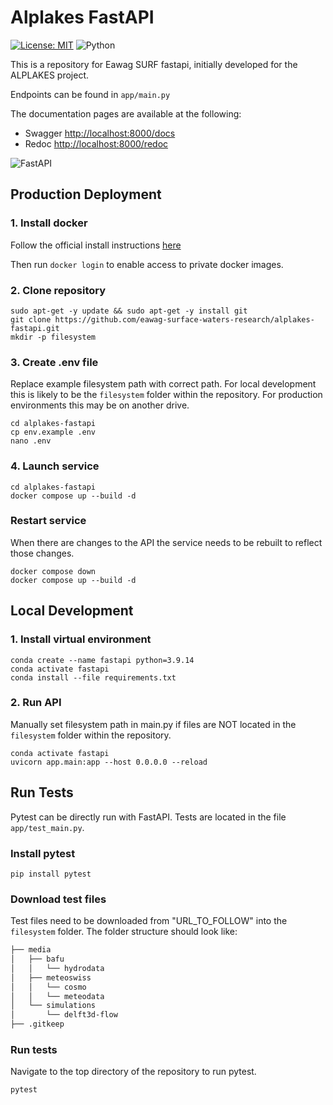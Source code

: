 # Alplakes FastAPI

[![License: MIT][mit-by-shield]][mit-by] ![Python][python-by-shield]

This is a repository for Eawag SURF fastapi, initially developed for the ALPLAKES project.

Endpoints can be found in `app/main.py`

The documentation pages are available at the following:

- Swagger [http://localhost:8000/docs](http://localhost:8000/docs)
- Redoc [http://localhost:8000/redoc](http://localhost:8000/redoc)

![FastAPI](https://img.shields.io/badge/FastAPI-005571?style=for-the-badge&logo=fastapi)

## Production Deployment

### 1. Install docker

Follow the official install instructions [here](https://docs.docker.com/engine/install/)

Then run `docker login` to enable access to private docker images.

### 2. Clone repository
```console
sudo apt-get -y update && sudo apt-get -y install git
git clone https://github.com/eawag-surface-waters-research/alplakes-fastapi.git
mkdir -p filesystem
```

### 3. Create .env file
Replace example filesystem path with correct path. For local development this is likely to be the `filesystem` folder 
within the repository. For production environments this may be on another drive.
```console
cd alplakes-fastapi
cp env.example .env
nano .env
```

### 4. Launch service
```console
cd alplakes-fastapi
docker compose up --build -d
```

### Restart service
When there are changes to the API the service needs to be rebuilt to reflect those changes.

```console
docker compose down
docker compose up --build -d
```

## Local Development

### 1. Install virtual environment

```console
conda create --name fastapi python=3.9.14
conda activate fastapi
conda install --file requirements.txt
```

### 2. Run API

Manually set filesystem path in main.py if files are NOT located in the `filesystem` folder within the repository.

```console
conda activate fastapi
uvicorn app.main:app --host 0.0.0.0 --reload
```

## Run Tests

Pytest can be directly run with FastAPI. Tests are located in the file `app/test_main.py`. 

### Install pytest

```console
pip install pytest
```

### Download test files

Test files need to be downloaded from "URL_TO_FOLLOW" into the `filesystem` folder. The folder structure should look like:
```bash
├── media
│   ├── bafu
│   │   └── hydrodata
│   ├── meteoswiss
│   │   └── cosmo
│   │   └── meteodata
│   └── simulations
│       └── delft3d-flow
├── .gitkeep               
```
### Run tests

Navigate to the top directory of the repository to run pytest.

```console
pytest
```

[mit-by]: https://opensource.org/licenses/MIT
[mit-by-shield]: https://img.shields.io/badge/License-MIT-g.svg
[python-by-shield]: https://img.shields.io/badge/Python-3.9-g